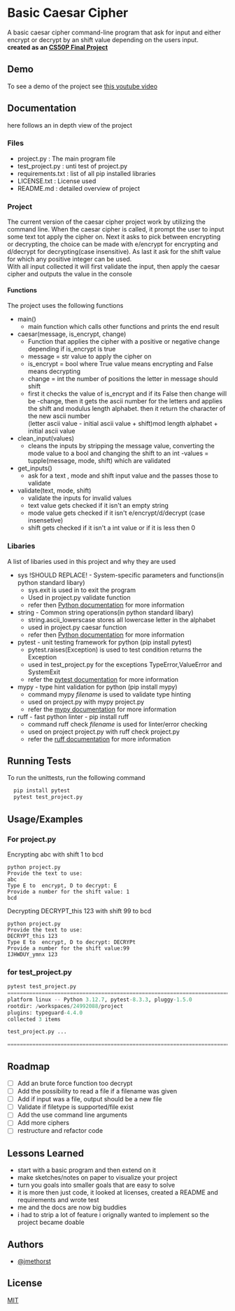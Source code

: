 
# Basic Caesar Cipher

A basic caesar cipher command-line program that ask for input and either encrypt or decrypt by an shift value depending on the users input.\
**created as an [CS50P Final Project](https://cs50.harvard.edu/python/2022/)**

## Demo

To see a demo of the project see [this youtube video](https://www)

## Documentation

here follows an in depth view of the project

### Files

- project.py : The main program file
- test_project.py : unti test of project.py
- requirements.txt : list of all pip installed libraries
- LICENSE.txt : License used
- README.md : detailed overview of project

### Project

The current version of the caesar cipher project work by utilizing the command line.
When the caesar cipher is called, it prompt the user to input some text tot apply the cipher on. Next it asks to pick between encrypting or decrypting, the choice can be made with e/encrypt  for encrypting and d/decrypt for decrypting(case insensitive). As last it ask for the shift value for which any positive integer can be used.\
With all input collected it will first validate the input, then apply the caesar cipher and outputs the value in the console

#### Functions

The project uses the following functions

- main()
  - main function which calls other functions and prints the end result
- caesar(message, is_encrypt, change)
  - Function that applies the cipher with a positive or negative change depending if is_encrypt is true
  - message = str value to apply the cipher on
  - is_encrypt = bool where True value means encrypting and False means decrypting
  - change = int the number of positions the letter in message should shift
  - first it checks the value of is_encrypt and if its False then change will be -change, then it gets the ascii number for the letters and applies the shift and modulus length alphabet. then it return the character of the new ascii number\
   (letter ascii value - initial ascii value + shift)mod length alphabet + initial ascii value
- clean_input(values)
  - cleans the inputs by stripping the message value, converting the mode value to a bool and changing the shift to an int
  -values = tupple(message, mode, shift) which are validated
- get_inputs()
  - ask for a text , mode and shift input value and the passes those to validate
- validate(text, mode, shift)
  - validate the inputs for invalid values
  - text value gets checked if it isn't an empty string
  - mode value gets checked if it isn't e/encrypt/d/decrypt (case insensetive)
  - shift gets checked if it isn't a int value or if it is less then 0

### Libaries

A list of libaries used in this project and why they are used

- sys !SHOULD REPLACE! - System-specific parameters and functions(in python standard libary)
  - sys.exit is used in to exit the program
  - Used in project.py validate function
  - refer then [Python documentation](https://docs.python.org/3/library/sys.html#sys.exit) for more information
- string - Common string operations(in python standard libary)
  - string.ascii_lowerscase stores all lowercase letter in the alphabet
  - used in project.py caesar function
  - refer then [Python documentation](https://docs.python.org/3/library/string.html#string.ascii_lowercase) for more information
- pytest - unit testing framework for python (pip install pytest)
  - pytest.raises(Exception) is used to test condition returns the Exception
  - used in test_project.py for the exceptions TypeError,ValueError and SystemExit
  - refer the [pytest documentation](https://docs.pytest.org/en/latest/#) for more information
- mypy - type hint validation for python (pip install mypy)
  - command mypy *filename* is used to validate type hinting
  - used on project.py with mypy project.py
  - refer the [mypy documentation](https://mypy.readthedocs.io/en/stable/) for more information
- ruff - fast python linter - pip install ruff
  - command ruff check *filename* is used for linter/error checking
  - used on project project.py with ruff check project.py
  - refer the [ruff documentation](https://docs.astral.sh/ruff/) for more information

## Running Tests

To run the unittests, run the following command

``` bash
  pip install pytest
  pytest test_project.py
```

## Usage/Examples

### For project.py

Encrypting abc with shift 1 to bcd

```text
python project.py
Provide the text to use:
abc
Type E to  encrypt, D to decrypt: E
Provide a number for the shift value: 1
bcd
```

Decrypting DECRYPT_this 123 with shift 99 to bcd

``` text
python project.py
Provide the text to use:
DECRYPT_this 123
Type E to  encrypt, D to decrypt: DECRYPt
Provide a number for the shift value:99
IJHWDUY_ymnx 123
```

### for test_project.py

```python
pytest test_project.py
=================================================================================== test session starts ====================================================================================
platform linux -- Python 3.12.7, pytest-8.3.3, pluggy-1.5.0
rootdir: /workspaces/24992088/project
plugins: typeguard-4.4.0
collected 3 items

test_project.py ...                                                                                                                                                                  [100%]

==================================================================================== 3 passed in 0.02s =====================================================================================
```

## Roadmap

- [ ] Add an brute force function too decrypt
- [ ] Add the possibility to read a file if a filename was given
- [ ] Add if input was a file, output  should be a new file
- [ ] Validate if filetype is supported/file exist
- [ ] Add the use command line arguments
- [ ] Add more ciphers
- [ ] restructure and refactor code

## Lessons Learned

- start with a basic program and then extend on it
- make sketches/notes on paper to visualize your project
- turn you goals into smaller goals that are easy to solve
- it is more then just code, it looked at licenses, created a README and requirements and wrote test
- me and the docs are now big buddies
- i had to strip a lot of feature i orignally wanted to implement so the project became doable

## Authors

- [@jmethorst](https://github.com/jmethorst)

## License

[MIT](https://choosealicense.com/licenses/mit/)
